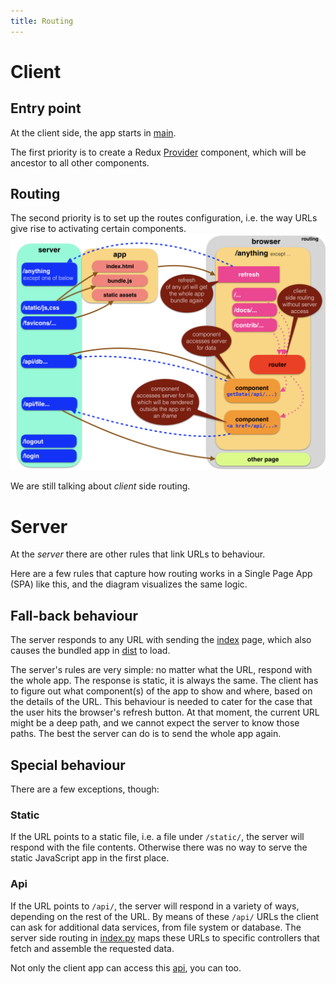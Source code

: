 ```yaml
---
title: Routing
---
```


# Client

## Entry point

At the client side, the app starts in [main](Components#main).

The first priority is to create a Redux [Provider](React#redux) component, which
will be ancestor to all other components.

## Routing

The second priority is to set up the routes configuration, i.e. the way URLs
give rise to activating certain components. ![diag](design/design.006.png)

We are still talking about _client_ side routing.

# Server

At the _server_ there are other rules that link URLs to behaviour.

Here are a few rules that capture how routing works in a Single Page App (SPA)
like this, and the diagram visualizes the same logic.

## Fall-back behaviour

The server responds to any URL with sending the
[index]({{site.serverBase}}/views/index.tpl) page, which also causes the bundled
app in [dist]({{site.repBase}}/static/dist) to load.

The server's rules are very simple: no matter what the URL, respond with the
whole app. The response is static, it is always the same. The client has to
figure out what component(s) of the app to show and where, based on the details
of the URL. This behaviour is needed to cater for the case that the user hits
the browser's refresh button. At that moment, the current URL might be a deep
path, and we cannot expect the server to know those paths. The best the server
can do is to send the whole app again.

## Special behaviour

There are a few exceptions, though:

### Static

If the URL points to a static file, i.e. a file under `/static/`, the server
will respond with the file contents. Otherwise there was no way to serve the
static JavaScript app in the first place.

### Api

If the URL points to `/api/`, the server will respond in a variety of ways,
depending on the rest of the URL. By means of these `/api/` URLs the client can
ask for additional data services, from file system or database. The server side
routing in [index.py]({{site.serverBase}}/index.py) maps these URLs to specific
controllers that fetch and assemble the requested data.

Not only the client app can access this [api](API), you can too.

